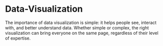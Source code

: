# Data-Visualization
The importance of data visualization is simple: it helps people see, interact with, and better understand data. Whether simple or complex, the right visualization can bring everyone on the same page, regardless of their level of expertise.
